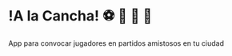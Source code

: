 # !A la Cancha! :soccer: :basketball: :tennis: :bowling:
App para convocar jugadores en partidos amistosos en tu ciudad
